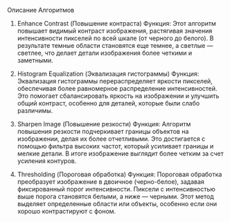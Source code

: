 Описание Алгоритмов
1. Enhance Contrast (Повышение контраста)
Функция: Этот алгоритм повышает видимый контраст изображения, растягивая значения интенсивности пикселей по всей шкале (от черного до белого). В результате темные области становятся еще темнее, а светлые — светлее, что делает детали изображения более четкими и заметными.


2. Histogram Equalization (Эквализация гистограммы)
Функция: Эквализация гистограммы перераспределяет яркости пикселей, обеспечивая более равномерное распределение интенсивностей. Это помогает сбалансировать яркость на изображении и улучшить общий контраст, особенно для деталей, которые были слабо различимы.


3. Sharpen Image (Повышение резкости)
Функция: Алгоритм повышения резкости подчеркивает границы объектов на изображении, делая их более отчетливыми. Это достигается с помощью фильтра высоких частот, который усиливает границы и мелкие детали. В итоге изображение выглядит более четким за счет усиления контуров.


4. Thresholding (Пороговая обработка)
Функция: Пороговая обработка преобразует изображение в двоичное (черно-белое), задавая фиксированный порог интенсивности. Пиксели с интенсивностью выше порога становятся белыми, а ниже — черными. Этот метод выделяет определенные области или объекты, особенно если они хорошо контрастируют с фоном.




